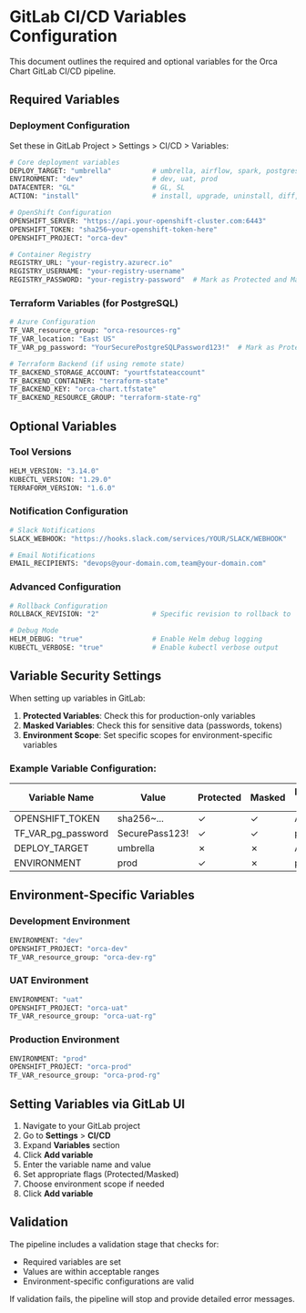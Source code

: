 # GitLab CI/CD Variables Configuration

This document outlines the required and optional variables for the Orca Chart GitLab CI/CD pipeline.

## Required Variables

### Deployment Configuration
Set these in GitLab Project > Settings > CI/CD > Variables:

```bash
# Core deployment variables
DEPLOY_TARGET: "umbrella"          # umbrella, airflow, spark, postgres
ENVIRONMENT: "dev"                 # dev, uat, prod
DATACENTER: "GL"                   # GL, SL
ACTION: "install"                  # install, upgrade, uninstall, diff, rollback

# OpenShift Configuration
OPENSHIFT_SERVER: "https://api.your-openshift-cluster.com:6443"
OPENSHIFT_TOKEN: "sha256~your-openshift-token-here"
OPENSHIFT_PROJECT: "orca-dev"

# Container Registry
REGISTRY_URL: "your-registry.azurecr.io"
REGISTRY_USERNAME: "your-registry-username"
REGISTRY_PASSWORD: "your-registry-password"  # Mark as Protected and Masked
```

### Terraform Variables (for PostgreSQL)
```bash
# Azure Configuration
TF_VAR_resource_group: "orca-resources-rg"
TF_VAR_location: "East US"
TF_VAR_pg_password: "YourSecurePostgreSQLPassword123!"  # Mark as Protected and Masked

# Terraform Backend (if using remote state)
TF_BACKEND_STORAGE_ACCOUNT: "yourtfstateaccount"
TF_BACKEND_CONTAINER: "terraform-state"
TF_BACKEND_KEY: "orca-chart.tfstate"
TF_BACKEND_RESOURCE_GROUP: "terraform-state-rg"
```

## Optional Variables

### Tool Versions
```bash
HELM_VERSION: "3.14.0"
KUBECTL_VERSION: "1.29.0"
TERRAFORM_VERSION: "1.6.0"
```

### Notification Configuration
```bash
# Slack Notifications
SLACK_WEBHOOK: "https://hooks.slack.com/services/YOUR/SLACK/WEBHOOK"

# Email Notifications
EMAIL_RECIPIENTS: "devops@your-domain.com,team@your-domain.com"
```

### Advanced Configuration
```bash
# Rollback Configuration
ROLLBACK_REVISION: "2"             # Specific revision to rollback to

# Debug Mode
HELM_DEBUG: "true"                 # Enable Helm debug logging
KUBECTL_VERBOSE: "true"            # Enable kubectl verbose output
```

## Variable Security Settings

When setting up variables in GitLab:

1. **Protected Variables**: Check this for production-only variables
2. **Masked Variables**: Check this for sensitive data (passwords, tokens)
3. **Environment Scope**: Set specific scopes for environment-specific variables

### Example Variable Configuration:

| Variable Name | Value | Protected | Masked | Environment Scope |
|---------------|-------|-----------|--------|-------------------|
| OPENSHIFT_TOKEN | sha256~... | ✓ | ✓ | All |
| TF_VAR_pg_password | SecurePass123! | ✓ | ✓ | production |
| DEPLOY_TARGET | umbrella | ✗ | ✗ | All |
| ENVIRONMENT | prod | ✓ | ✗ | production |

## Environment-Specific Variables

### Development Environment
```bash
ENVIRONMENT: "dev"
OPENSHIFT_PROJECT: "orca-dev"
TF_VAR_resource_group: "orca-dev-rg"
```

### UAT Environment
```bash
ENVIRONMENT: "uat"
OPENSHIFT_PROJECT: "orca-uat"
TF_VAR_resource_group: "orca-uat-rg"
```

### Production Environment
```bash
ENVIRONMENT: "prod"
OPENSHIFT_PROJECT: "orca-prod"
TF_VAR_resource_group: "orca-prod-rg"
```

## Setting Variables via GitLab UI

1. Navigate to your GitLab project
2. Go to **Settings** > **CI/CD**
3. Expand **Variables** section
4. Click **Add variable**
5. Enter the variable name and value
6. Set appropriate flags (Protected/Masked)
7. Choose environment scope if needed
8. Click **Add variable**

## Validation

The pipeline includes a validation stage that checks for:
- Required variables are set
- Values are within acceptable ranges
- Environment-specific configurations are valid

If validation fails, the pipeline will stop and provide detailed error messages.